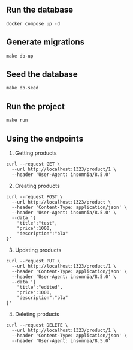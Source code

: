 ## Run the database
```
docker compose up -d
```

## Generate migrations
```
make db-up
```

## Seed the database
```
make db-seed
```

## Run the project
```
make run
```

## Using the endpoints
1. Getting products
```
curl --request GET \
  --url http://localhost:1323/product/1 \
  --header 'User-Agent: insomnia/8.5.0'
```

2. Creating products
```
curl --request POST \
  --url http://localhost:1323/product \
  --header 'Content-Type: application/json' \
  --header 'User-Agent: insomnia/8.5.0' \
  --data '{
	"title":"test",
	"price":1000,
	"description":"bla"
}'
```

3. Updating products
```
curl --request PUT \
  --url http://localhost:1323/product/1 \
  --header 'Content-Type: application/json' \
  --header 'User-Agent: insomnia/8.5.0' \
  --data '{
	"title":"edited",
	"price":1000,
	"description":"bla"
}'
```

4. Deleting products
```
curl --request DELETE \
  --url http://localhost:1323/product/1 \
  --header 'Content-Type: application/json' \
  --header 'User-Agent: insomnia/8.5.0'
```
